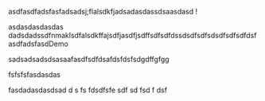 asdfasdfadsfasfadsadsj;flalsdkfjadsadasdassdsaasdasd
!




asdasdasdasdas
dadsdadssdfnmaklsdfalsdkffajsdfjasdfjsdffsdfsdfdssdsdfsdfsdsdfsdfsdfdsfasdfadsfasdDemo


sadsadsadsdsasaafasdfsdfdsafdsfdsfsdgdffgfgg


fsfsfsfasdasdas

fasdadasdasdsad
d
s
fs
fdsdfsfe 
sdf
sd
fsd
f
dsf
